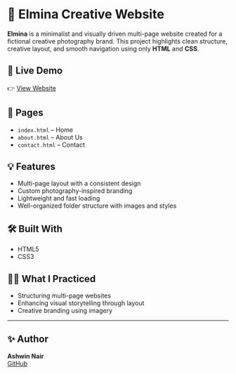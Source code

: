 # 🎨 Elmina Creative Website

**Elmina** is a minimalist and visually driven multi-page website created for a fictional creative photography brand. This project highlights clean structure, creative layout, and smooth navigation using only **HTML** and **CSS**.

## 🔗 Live Demo
👉 [View Website](https://ashwin742.github.io/elimina_creativePhoto_opwebsite/)

## 📄 Pages
- `index.html` – Home
- `about.html` – About Us
- `contact.html` – Contact

## 💡 Features
- Multi-page layout with a consistent design
- Custom photography-inspired branding
- Lightweight and fast loading
- Well-organized folder structure with images and styles

## 🛠️ Built With
- HTML5
- CSS3

## 👨‍🎨 What I Practiced
- Structuring multi-page websites
- Enhancing visual storytelling through layout
- Creative branding using imagery

---

## ✨ Author
**Ashwin Nair**  
[GitHub](https://github.com/ashwin742)
